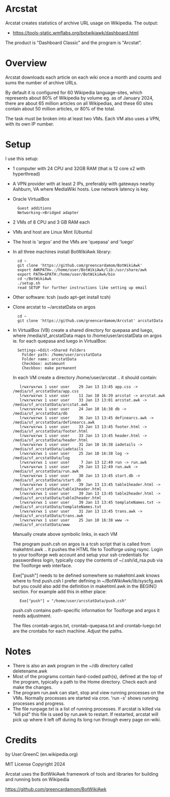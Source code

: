 Arcstat
===========
Arcstat creates statistics of archive URL usage on Wikipedia. The output:

* https://tools-static.wmflabs.org/botwikiawk/dashboard.html

The product is "Dashboard Classic" and the program is "Arcstat".

Overview
==========

Arcstat downloads each article on each wiki once a month and counts and sums the number of archive URLs. 

By default it is configured for 60 Wikipedia language-sites, which represents about 80% of Wikipedia by volume eg. as of January 2024, there are about 65 million articles on all Wikipedias, and these 60 sites contain about 50 million articles, or 80% of the total.

The task must be broken into at least two VMs. Each VM also uses a VPN, with its own IP number. 

Setup
==========

I use this setup:

* 1 computer with 24 CPU and 32GB RAM (that is 12 core x2 with hyperthread)

* A VPN provider with at least 2 IPs, preferably with gateways nearby Ashburn, VA where MediaWiki hosts. Low network latency is key.

* Oracle VirtualBox

        Guest additions
        Networking->Bridged adapter

* 2 VMs of 8 CPU and 3 GB RAM each

* VMs and host are Linux Mint (Ubuntu)

* The host is 'argos' and the VMs are 'quepasa' and 'luego'

* In all three machines install BotWikiAwk library:

        cd ~ 
        git clone 'https://github.com/greencardamom/BotWikiAwk'
        export AWKPATH=.:/home/user/BotWikiAwk/lib:/usr/share/awk
        export PATH=$PATH:/home/user/BotWikiAwk/bin
        cd ~/BotWikiAwk
        ./setup.sh
        read SETUP for further instructions like setting up email

* Other software: tcsh (sudo apt-get install tcsh)

* Clone arcstat to ~/arcstatData on argos

        cd ~
        git clone 'https://github.com/greencardamom/Arcstat' arcstatData

* In VirtualBox (VB) create a shared directory for quepasa and luego, where /media/sf_arcstatData maps to /home/user/arcstatData on argos ie. for each quepasa and luego in VirtualBox:

        Settings->Edit->Shared Folders
          Folder path: /home/user/arcstatData
          Folder name: arcstatData
          Checkbox: automount
          Checkbox: make permanent

	In each VM create a directory /home/user/arcstat .. it should contain:

         lrwxrwxrwx 1 user user    29 Jan 13 13:45 app.css -> /media/sf_arcstatData/app.css
         lrwxrwxrwx 1 user user    11 Jan 10 16:39 arcstat -> arcstat.awk
         lrwxrwxrwx 1 user user    33 Jan 13 13:01 arcstat.awk -> /media/sf_arcstatData/arcstat.awk
         lrwxrwxrwx 1 user user    24 Jan 10 16:38 db -> /media/sf_arcstatData/db
         lrwxrwxrwx 1 user user    36 Jan 13 13:45 definearcs.awk -> /media/sf_arcstatData/definearcs.awk
         lrwxrwxrwx 1 user user    33 Jan 13 13:45 footer.html -> /media/sf_arcstatData/footer.html
         lrwxrwxrwx 1 user user    33 Jan 13 13:45 header.html -> /media/sf_arcstatData/header.html
         lrwxrwxrwx 1 user user    31 Jan 10 16:38 iadetails -> /media/sf_arcstatData/iadetails
         lrwxrwxrwx 1 user user    25 Jan 10 16:38 log -> /media/sf_arcstatData/log
         lrwxrwxrwx 1 user user     7 Jan 13 12:49 run -> run.awk
         lrwxrwxrwx 1 user user    29 Jan 13 12:49 run.awk -> /media/sf_arcstatData/run.awk
         lrwxrwxrwx 1 user user    30 Jan 13 13:45 start.db -> /media/sf_arcstatData/start.db
         lrwxrwxrwx 1 user user    39 Jan 13 13:45 table1header.html -> /media/sf_arcstatData/table1header.html
         lrwxrwxrwx 1 user user    39 Jan 13 13:45 table2header.html -> /media/sf_arcstatData/table2header.html
         lrwxrwxrwx 1 user user    39 Jan 13 13:45 templateNames.txt -> /media/sf_arcstatData/templateNames.txt
         lrwxrwxrwx 1 user user    31 Jan 13 13:45 trans.awk -> /media/sf_arcstatData/trans.awk
         lrwxrwxrwx 1 user user    25 Jan 10 16:38 www -> /media/sf_arcstatData/www

	Manually create above symbolic links, in each VM

	The program push.csh on argos is a tcsh script that is called from makehtml.awk .. it pushes the HTML file to Toolforge using rsync. Login to your toolforge web account and setup your ssh credentials for passwordless login, typically copy the contents of ~/.ssh/id_rsa.pub via the Toolforge web interface.
       
	Exe["push"] needs to be defined somewhere so makehtml.awk knows where to find push.csh I prefer defining in ~/BotWikiAwk/lib/syscfg.awk but you could also add the definition in makehtml.awk in the BEGIN{} section. For example add this in either place:

         Exe["push"] = "/home/user/arcstatData/push.csh"

	push.csh contains path-specific information for Toolforge and argos it needs adjustment.

	The files crontab-argos.txt, crontab-quepasa.txt and crontab-luego.txt are the crontabs for each machine. Adjust the paths.

Notes
=========

* There is also an awk program in the ~/db directory called deletename.awk
* Most of the programs contain hard-coded path(s), defined at the top of the program, typically a path to the Home directory. Check each and make the changes.
* The program run.awk can start, stop and view running processes on the VMs. Normally processes are started via cron. 'run -s' shows running processes and progress.
* The file runpage.txt is a list of running processes. If arcstat is killed via "kill pid" this file is used by run.awk to restart. If restarted, arcstat will pick up where it left off during its long run through every page on-wiki.

Credits
==================
by User:GreenC (en.wikipedia.org)

MIT License Copyright 2024

Arcstat uses the BotWikiAwk framework of tools and libraries for building and running bots on Wikipedia

https://github.com/greencardamom/BotWikiAwk
